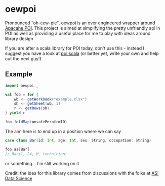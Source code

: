 # oewpoi

Pronounced "oh-eew-pie", oewpoi is an over engineered wrapper around [Apacahe POI](https://poi.apache.org/). This project is aimed at simplifying the pretty unfriendly api in POI as well as providing a useful place for me to play with ideas around library design

If you are after a scala library for POI today, don't use this - instead I suggest you have a look at [poi.scala](https://github.com/folone/poi.scala) (or better yet, write your own and help out the next guy!)

## Example

```scala
import oewpoi._

val foo = for {
    wb <- getWorkbook("example.xlsx")
    sh <- getSheet(wb, 1)
    r <- getRows(sh)
} yield r

foo.foldMap(unsafePerofrmIO)
```

The aim here is to end up in a position where we can say

```scala
case class Bar(id: Int, age: Int, sex: String, occupation: String)

foo.as[Bar]
// Bar(1, 24, M, technician)
```

or something... I'm still working on it


Credit: the idea for this library comes from discussions with the folks at [ASI Data Science](theasi.co)
